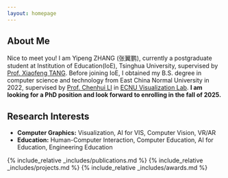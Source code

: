 ```yaml
---
layout: homepage
---
```


## About Me

Nice to meet you! I am Yipeng ZHANG (张翼鹏), currently a postgraduate student at Institution of Education(IoE), Tsinghua University, supervised by [Prof. Xiaofeng TANG](https://www.ioe.tsinghua.edu.cn/info/1133/2228.htm). Before joining IoE, I obtained my B.S. degree in computer science and technology from East China Normal University in 2022, supervised by [Prof. Chenhui LI](http://chenhui.li/) in [ECNU Visualization Lab](https://ecnuvis.net/). **I am looking for a PhD position and look forward to enrolling in the fall of 2025.**

## Research Interests

- **Computer Graphics:** Visualization, AI for VIS, Computer Vision, VR/AR
- **Education:** Human-Computer Interaction, Computer Education, AI for Education, Engineering Education


{% include_relative _includes/publications.md %}
{% include_relative _includes/projects.md %}
{% include_relative _includes/awards.md %}

